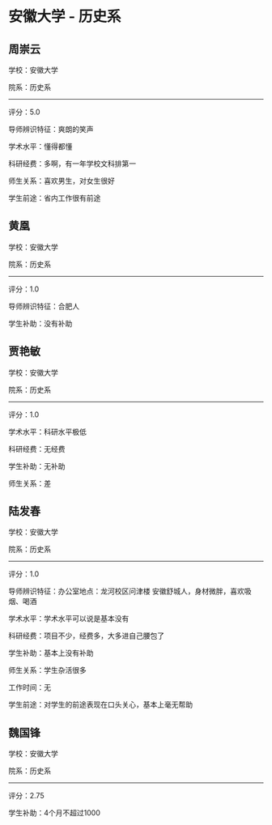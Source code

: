 # 安徽大学 - 历史系

## 周崇云

学校：安徽大学

院系：历史系

* * *

评分：5.0

导师辨识特征：爽朗的笑声

学术水平：懂得都懂

科研经费：多啊，有一年学校文科排第一

师生关系：喜欢男生，对女生很好

学生前途：省内工作很有前途

## 黄凰

学校：安徽大学

院系：历史系

* * *

评分：1.0

导师辨识特征：合肥人

学生补助：没有补助

## 贾艳敏

学校：安徽大学

院系：历史系

* * *

评分：1.0

学术水平：科研水平极低

科研经费：无经费

学生补助：无补助

师生关系：差

## 陆发春

学校：安徽大学

院系：历史系

* * *

评分：1.0

导师辨识特征：办公室地点：龙河校区问津楼
安徽舒城人，身材微胖，喜欢吸烟、喝酒

学术水平：学术水平可以说是基本没有

科研经费：项目不少，经费多，大多进自己腰包了

学生补助：基本上没有补助

师生关系：学生杂活很多

工作时间：无

学生前途：对学生的前途表现在口头关心，基本上毫无帮助

## 魏国锋

学校：安徽大学

院系：历史系

* * *

评分：2.75

学生补助：4个月不超过1000